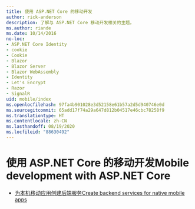 ```yaml
---
title: 使用 ASP.NET Core 的移动开发
author: rick-anderson
description: 了解与 ASP.NET Core 移动开发相关的主题。
ms.author: riande
ms.date: 10/14/2016
no-loc:
- ASP.NET Core Identity
- cookie
- Cookie
- Blazor
- Blazor Server
- Blazor WebAssembly
- Identity
- Let's Encrypt
- Razor
- SignalR
uid: mobile/index
ms.openlocfilehash: 97fa4b901028e3d52158e61b57a2d5d940746e0d
ms.sourcegitcommit: 65add17f74a29a647d812b04517e46cbc78258f9
ms.translationtype: HT
ms.contentlocale: zh-CN
ms.lasthandoff: 08/19/2020
ms.locfileid: "88630492"
---
```

# <a name="mobile-development-with-aspnet-core"></a><span data-ttu-id="b2b4f-103">使用 ASP.NET Core 的移动开发</span><span class="sxs-lookup"><span data-stu-id="b2b4f-103">Mobile development with ASP.NET Core</span></span>

* [<span data-ttu-id="b2b4f-104">为本机移动应用创建后端服务</span><span class="sxs-lookup"><span data-stu-id="b2b4f-104">Create backend services for native mobile apps</span></span>](native-mobile-backend.md)
